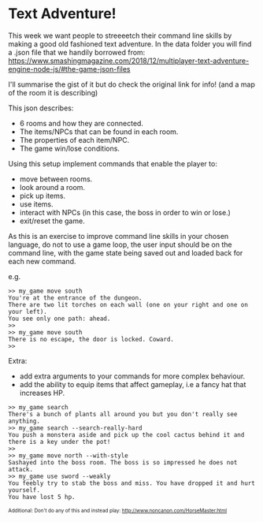 # Text Adventure!

 This week we want people to streeeetch their command line skills by making a good old fashioned text adventure. In the data folder you will find a .json file that we handily borrowed from: 
 https://www.smashingmagazine.com/2018/12/multiplayer-text-adventure-engine-node-js/#the-game-json-files

 I'll summarise the gist of it but do check the original link for info! (and a map of the room it is describing)

 This json describes:
 * 6 rooms and how they are connected.
 * The items/NPCs that can be found in each room.
 * The properties of each item/NPC.
 * The game win/lose conditions.

Using this setup implement commands that enable the player to:
* move between rooms.
* look around a room.
* pick up items.
* use items.
* interact with NPCs (in this case, the boss in order to win or lose.)
* exit/reset the game.

As this is an exercise to improve command line skills in your chosen language, do not to use a game loop, the user input should be on the command line, with the game state being saved out and loaded back for each new command.

e.g.
```
>> my_game move south
You're at the entrance of the dungeon.
There are two lit torches on each wall (one on your right and one on your left).
You see only one path: ahead.
>>
>> my_game move south
There is no escape, the door is locked. Coward.
>>
```

Extra:
* add extra arguments to your commands for more complex behaviour.
* add the ability to equip items that affect gameplay, i.e a fancy hat that increases HP.


```
>> my_game search 
There's a bunch of plants all around you but you don't really see anything.
>> my_game search --search-really-hard
You push a monstera aside and pick up the cool cactus behind it and there is a key under the pot!
>>
>> my_game move north --with-style
Sashayed into the boss room. The boss is so impressed he does not attack.
>> my_game use sword --weakly
You feebly try to stab the boss and miss. You have dropped it and hurt yourself.
You have lost 5 hp.
```


<font size="1"> Additional: Don't do any of this and instead play: http://www.noncanon.com/HorseMaster.html<font>
